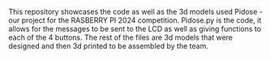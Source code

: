 This repository showcases the code as well as the 3d models used Pidose - our project for the RASBERRY PI 2024 competition.
Pidose.py is the code, it allows for the messages to be sent to the LCD as well as giving functions to each of the 4 buttons.
The rest of the files are 3d models that were designed and then 3d printed to be assembled by the team.
